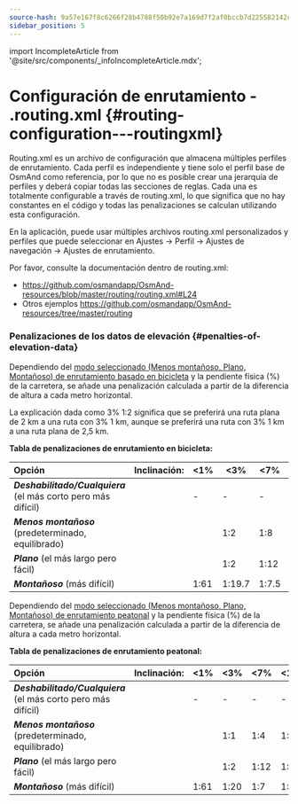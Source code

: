```yaml
---
source-hash: 9a57e167f8c6266f28b4788f50b92e7a169d7f2af0bccb7d225582142c315b68
sidebar_position: 5
---
```

import IncompleteArticle from '@site/src/components/_infoIncompleteArticle.mdx';

# Configuración de enrutamiento - .routing.xml {#routing-configuration---routingxml}

<IncompleteArticle/>

Routing.xml es un archivo de configuración que almacena múltiples perfiles de enrutamiento. Cada perfil es independiente y tiene solo el perfil base de OsmAnd como referencia, por lo que no es posible crear una jerarquía de perfiles y deberá copiar todas las secciones de reglas. Cada una es totalmente configurable a través de routing.xml, lo que significa que no hay constantes en el código y todas las penalizaciones se calculan utilizando esta configuración.

En la aplicación, puede usar múltiples archivos routing.xml personalizados y perfiles que puede seleccionar en Ajustes -> Perfil -> Ajustes de navegación -> Ajustes de enrutamiento.

Por favor, consulte la documentación dentro de routing.xml:

- https://github.com/osmandapp/OsmAnd-resources/blob/master/routing/routing.xml#L24
- Otros ejemplos https://github.com/osmandapp/OsmAnd-resources/tree/master/routing


### Penalizaciones de los datos de elevación {#penalties-of-elevation-data}


Dependiendo del [modo seleccionado (Menos montañoso, Plano, Montañoso) de enrutamiento basado en bicicleta](../../user/navigation/routing/bicycle-based-routing.md) y la pendiente física (%) de la carretera, se añade una penalización calculada a partir de la diferencia de altura a cada metro horizontal.

La explicación dada como 3% 1:2 significa que se preferirá una ruta plana de 2 km a una ruta con 3% 1 km, aunque se preferirá una ruta con 3% 1 km a una ruta plana de 2,5 km.

**Tabla de penalizaciones de enrutamiento en bicicleta:**

| **Opción** | **Inclinación:** | <1% | <3% | <7% | <13% | <25% | >=25% | **Declive:** | <17% | <35% | <60% | >=60% |
|:---|:---|-----|------|-----|------|------|-------|:---|------|------|------|------------|
|**_Deshabilitado/Cualquiera_** (el más corto pero más difícil)| | - | - | - | - | - | - | | - | - | - | - |
|**_Menos montañoso_** (predeterminado, equilibrado)| | | 1:2 | 1:8 | 1:16 | 1:32 | 1:48 | | 1:6.4| 1:25 | 1:25 | imposible |
|**_Plano_** (el más largo pero fácil)| | | 1:2 | 1:12| 1:30 | 1:50 | 1:74 | | 1:6.4| 1:25 | 1:25 | imposible |
|**_Montañoso_** (más difícil)| | 1:61|1:19.7|1:7.5| 1:3 | 1:0.5| 1:0.3 | | 1:6.4| 1:25 | 1:25 | imposible |


Dependiendo del [modo seleccionado (Menos montañoso, Plano, Montañoso) de enrutamiento peatonal](../../user/navigation/routing/pedestrian-routing.md) y la pendiente física (%) de la carretera, se añade una penalización calculada a partir de la diferencia de altura a cada metro horizontal.

**Tabla de penalizaciones de enrutamiento peatonal:**

| **Opción** | **Inclinación:** | <1% | <3% | <7% | <13% | <25% | >=25% | **Declive:** | <9% | <17% | <35% | <60% | >=60% |
|:---|:---|-----|-----|-----|------|------|-------|:---|-----|------|------|------|-------|
|**_Deshabilitado/Cualquiera_** (el más corto pero más difícil)| | - | - | - | - | - | - | | - | - | - | - | - |
|**_Menos montañoso_** (predeterminado, equilibrado)| | | 1:1 | 1:4 | 1:8 | 1:10 | 1:15 | | 1:5 | 1:10 | 1:17 | 1:25 | 1:40 |
|**_Plano_** (el más largo pero fácil)| | | 1:2 | 1:12| 1:30 | 1:50 | 1:74 | | 1:5 | 1:10 | 1:17 | 1:25 | 1:40 |
|**_Montañoso_** (más difícil)| | 1:61| 1:20| 1:7 | 1: 3 | 1:0.5| 1:0.3 | | 1:5| 1:10 | 1:17 | 1:25 | 1:40 |